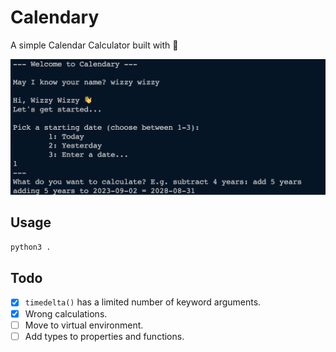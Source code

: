 # Calendary

A simple Calendar Calculator built with 🐍

![1693683591190](image/README/1693683591190.png)

## Usage

```bash
python3 .
```

## Todo

* [X] `timedelta()` has a limited number of keyword arguments.
* [X] Wrong calculations.
* [ ] Move to virtual environment.
* [ ] Add types to properties and functions.
